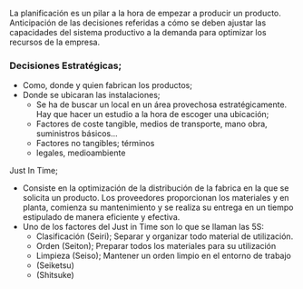 
La planificación es un pilar a la hora de empezar a producir un producto. Anticipación de las decisiones referidas a cómo se deben ajustar las capacidades del sistema productivo a la demanda para optimizar los recursos de la empresa.

### Decisiones Estratégicas;

- Como, donde y quien fabrican los productos;
- Donde se ubicaran las instalaciones;
	- Se ha de buscar un local en un área provechosa estratégicamente. Hay que hacer un estudio a la hora de escoger una ubicación;  
	- Factores de coste tangible, medios de transporte, mano obra, suministros básicos...
	- Factores no tangibles; términos
	- legales, medioambiente


Just In Time; 
- Consiste en la optimización de la distribución de la fabrica en la que se solicita un producto. Los proveedores proporcionan los materiales y en planta, comienza su mantenimiento y se realiza su entrega en un tiempo estipulado de manera eficiente y efectiva. 
- Uno de los factores del Just in Time son lo que se llaman las 5S:
	- Clasificación (Seiri); Separar y organizar todo material de utilización.
	- Orden (Seiton); Preparar todos los materiales para su utilización
	- Limpieza (Seiso); Mantener un orden limpio en el entorno de trabajo
	- (Seiketsu)
	- (Shitsuke)